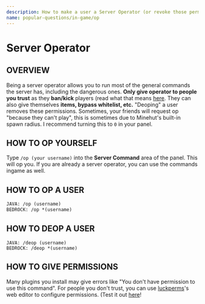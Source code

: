 ```yaml
---
description: How to make a user a Server Operator (or revoke those permissions)!
name: popular-questions/in-game/op
---
```


# Server Operator

## OVERVIEW

Being a server operator allows you to run most of the general commands the server has, including the dangerous ones. **Only give operator to people you trust** as they **ban/kick** players \(read what that means [here](https://github.com/TeamMH/minehutxyz/tree/3335a0549e4fc3241ab6af734329278af73b6679/popular-questions/in-game/popular-questions/in-game/moderation.md). They can also give themselves **items, bypass whitelist, etc.** "Deoping" a user removes these permissions. Sometimes, your friends will request op "because they can't play", this is sometimes due to Minehut's built-in spawn radius. I recommend turning this to `0` in your panel.

## HOW TO OP YOURSELF

Type `/op (your username)` into the **Server Command** area of the panel. This will op you. If you are already a server operator, you can use the commands ingame as well.

## HOW TO OP A USER

```vb
JAVA: /op (username)
BEDROCK: /op *(username)
```

## HOW TO DEOP A USER

```text
JAVA: /deop (username)
BEDROCK: /deop *(username)
```

## HOW TO GIVE PERMISSIONS

Many plugins you install may give errors like "You don't have permission to use this command". For people you don't trust, you can use [luckperms](https://github.com/TeamMH/minehutxyz/tree/3335a0549e4fc3241ab6af734329278af73b6679/popular-questions/in-game/plugins/permission-plugins/lp/README.md)'s web editor to configure permissions. \(Test it out [here](https://luckperms.net/editor/demo)!
